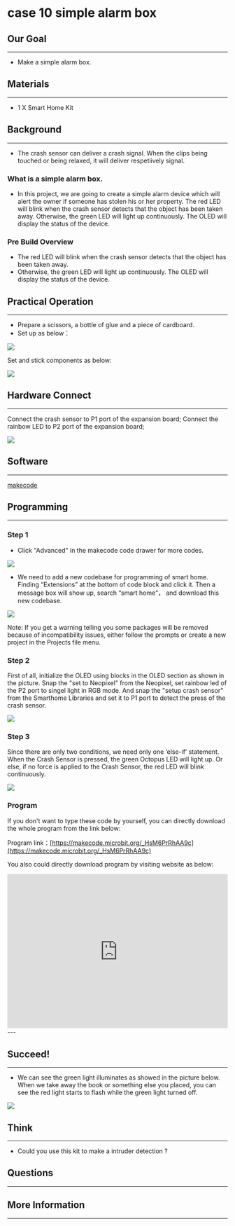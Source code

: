 # case 10 simple alarm box

## Our Goal
---

- Make a simple alarm box.

## Materials
---

- 1 X Smart Home Kit


## Background
---

- The crash sensor can deliver a crash signal. When the clips being touched or being relaxed, it will deliver respetiively signal.


### What is a simple alarm box.

- In this project, we are going to create a simple alarm device which will alert the owner if someone has stolen his or her property. The red LED will blink when the crash sensor detects that the object has been taken away. Otherwise, the green LED will light up continuously. The OLED will display the status of the device.


### Pre Build Overview

- The red LED will blink when the crash sensor detects that the object has been taken away. 
- Otherwise, the green LED will light up continuously. The OLED will display the status of the device.



## Practical Operation

---

- Prepare a scissors, a bottle of glue and a piece of cardboard.
- Set up as below：

![](./images/w7D8Dw4.jpg)

Set and stick components as below:

![](./images/CjEr1qT.jpg)


## Hardware Connect
---
Connect the crash sensor to P1 port of the expansion board;
Connect the rainbow LED to P2 port of the expansion board;

![](./images/7ifVFg1.jpg)

## Software
---
[makecode](https://makecode.microbit.org/#)
 

## Programming
---
### Step 1

- Click "Advanced" in the makecode code drawer for more codes.

![](./images/2qCyzQ7.png)

- We need to add a new codebase for programming of smart home. Finding “Extensions” at the bottom of code block and click it. Then a message box will show up, search “smart home"， and download this new codebase.

![](./images/OY706rv.png)

Note: If you get a warning telling you some packages will be removed because of incompatibility issues, either follow the prompts or create a new project in the Projects file menu.

### Step 2

First of all, initialize the OLED using blocks in the OLED section as shown in the picture.
Snap the "set to Neopixel" from the Neopixel, set rainbow led of the P2 port to singel light in RGB mode.
And snap the "setup crash sensor" from the Smarthome Libraries and set it to P1 port to detect the press of the crash sensor.

![](./images/IYbClB8.png)

### Step 3

Since there are only two conditions, we need only one ‘else-if’ statement. When the Crash Sensor is pressed, the green Octopus LED will light up. Or else, if no force is applied to the Crash Sensor, the red LED will blink continuously.


![](./images/5cKcESh.png)



### Program

If you don't want to type these code by yourself, you can directly download the whole program from the link below:

Program link：[https://makecode.microbit.org/_HsM6PrRhAA9c](https://makecode.microbit.org/_HsM6PrRhAA9c)

You also could directly download program by visiting website as below:

<div style="position:relative;height:0;padding-bottom:70%;overflow:hidden;"><iframe style="position:absolute;top:0;left:0;width:100%;height:100%;" src="https://makecode.microbit.org/#pub:_HsM6PrRhAA9c" frameborder="0" sandbox="allow-popups allow-forms allow-scripts allow-same-origin"></iframe></div>  
---

## Succeed!
---

- We can see the green light illuminates as showed in the picture below. When we take away the book or something else you placed, you can see the red light starts to flash while the green light turned off.

![](./images/gUJKXeu.gif)

## Think
---

- Could you use this kit to make a intruder detection ?

## Questions
---


## More Information   
---

